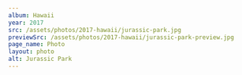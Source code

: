 ```yaml
---
album: Hawaii
year: 2017
src: /assets/photos/2017-hawaii/jurassic-park.jpg
previewSrc: /assets/photos/2017-hawaii/jurassic-park-preview.jpg
page_name: Photo
layout: photo
alt: Jurassic Park
---
```

